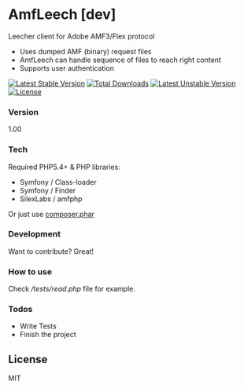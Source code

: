 # AmfLeech [dev]

Leecher client for Adobe AMF3/Flex  protocol

  - Uses dumped AMF (binary) request files
  - AmfLeech can handle sequence  of files to reach right content
  - Supports user authentication

[![Latest Stable Version](https://poser.pugx.org/fire1/amf-leech/v/stable)](https://packagist.org/packages/fire1/amf-leech) [![Total Downloads](https://poser.pugx.org/fire1/amf-leech/downloads)](https://packagist.org/packages/fire1/amf-leech) [![Latest Unstable Version](https://poser.pugx.org/fire1/amf-leech/v/unstable)](https://packagist.org/packages/fire1/amf-leech) [![License](https://poser.pugx.org/fire1/amf-leech/license)](https://packagist.org/packages/fire1/amf-leech)

### Version
1.00

### Tech

Required PHP5.4+  & PHP libraries:

* Symfony / Class-loader
* Symfony / Finder
* SilexLabs / amfphp


Or just use [composer.phar](https://getcomposer.org/) 


### Development

Want to contribute? Great!

### How to use

Check */tests/read.php* file for example.


### Todos

 - Write Tests
 - Finish the project

License
----

MIT




